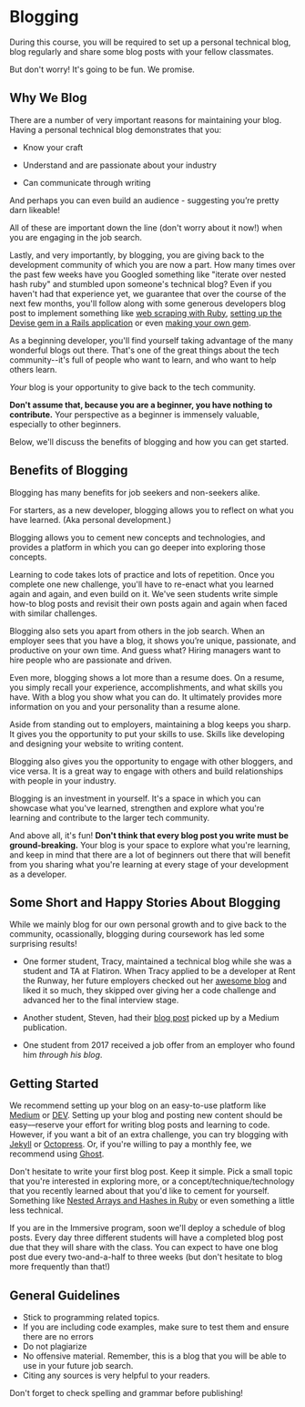 # Blogging

During this course, you will be required to set up a personal technical blog,
blog regularly and share some blog posts with your fellow classmates.

But don't worry! It's going to be fun. We promise.

## Why We Blog

There are a number of very important reasons for maintaining your blog. Having a
personal technical blog demonstrates that you:

* Know your craft

* Understand and are passionate about your industry

* Can communicate through writing

And perhaps you can even build an audience - suggesting you’re pretty darn
likeable!

All of these are important down the line (don't worry about it now!) when you
are engaging in the job search.

Lastly, and very importantly, by blogging, you are giving back to the
development community of which you are now a part. How many times over the past
few weeks have you Googled something like "iterate over nested hash ruby" and
stumbled upon someone's technical blog? Even if you haven't had that experience
yet, we guarantee that over the course of the next few months, you'll follow
along with some generous developers blog post to implement something like
[web scraping with Ruby][], [setting up the Devise gem in a Rails application][]
or even [making your own gem][].

[web scraping with Ruby]: https://medium.com/@LindaHaviv/the-beginner-s-guide-scraping-in-ruby-cheat-sheet-c4f9c26d1b8c#.kkwe918o4
[setting up the Devise gem in a Rails application]: https://medium.com/@sherriously/switching-from-standard-bcrypt-rails-authentication-to-devise-1fd0e910bdda#.fj8ckgksq
[making your own gem]: http://www.thegreatcodeadventure.com/lets-make-a-gem/

As a beginning developer, you'll find yourself taking advantage of the many
wonderful blogs out there. That's one of the great things about the tech
community--it's full of people who want to learn, and who want to help others
learn.

_Your_ blog is your opportunity to give back to the tech community.

**Don't assume that, because you are a beginner, you have nothing to
contribute.** Your perspective as a beginner is immensely valuable, especially
to other beginners.

Below, we'll discuss the benefits of blogging and how you can get started.

## Benefits of Blogging

Blogging has many benefits for job seekers and non-seekers alike.

For starters, as a new developer, blogging allows you to reflect on what you
have learned. (Aka personal development.)

Blogging allows you to cement new concepts and technologies, and provides a
platform in which you can go deeper into exploring those concepts.

Learning to code takes lots of practice and lots of repetition. Once you
complete one new challenge, you'll have to re-enact what you learned again and
again, and even build on it. We've seen students write simple how-to blog posts
and revisit their own posts again and again when faced with similar challenges.

Blogging also sets you apart from others in the job search. When an employer
sees that you have a blog, it shows you’re unique, passionate, and productive on
your own time. And guess what? Hiring managers want to hire people who are passionate
and driven.

Even more, blogging shows a lot more than a resume does. On a resume, you simply
recall your experience, accomplishments, and what skills you have. With a blog
you show what you can do. It ultimately provides more information on you and
your personality than a resume alone.

Aside from standing out to employers, maintaining a blog keeps you sharp. It
gives you the opportunity to put your skills to use. Skills like developing and
designing your website to writing content.

Blogging also gives you the opportunity to engage with other bloggers, and vice
versa. It is a great way to engage with others and build relationships with
people in your industry.

Blogging is an investment in yourself. It's a space in which you can showcase
what you've learned, strengthen and explore what you're learning and contribute
to the larger tech community.

And above all, it's fun! **Don't think that every blog post you write must be
ground-breaking.** Your blog is your space to explore what you're learning, and
keep in mind that there are a lot of beginners out there that will benefit from
you sharing what you're learning at every stage of your development as a
developer.

## Some Short and Happy Stories About Blogging

While we mainly blog for our own personal growth and to give back to the
community, ocassionally, blogging during coursework has led some surprising
results!

* One former student, Tracy, maintained a technical blog while she was a student
and TA at Flatiron. When Tracy applied to be a developer at Rent the Runway, her
future employers checked out her [awesome blog][] and liked it so much, they
skipped over giving her a code challenge and advanced her to the final interview
stage.

* Another student, Steven, had their [blog post][] picked up by a Medium
publication.

* One student from 2017 received a job offer from an employer who found him
_through his blog_.

[awesome blog]: http://talum.github.io/
[blog post]: https://codeburst.io/bottom-of-the-barrel-8ef73eff00f0

## Getting Started

We recommend setting up your blog on an easy-to-use platform like
[Medium](https://medium.com/) or [DEV](https://dev.to/). Setting up
your blog and posting new content should be easy––reserve your effort for
writing blog posts and learning to code. However, if you want a bit of an extra
challenge, you can try blogging with [Jekyll](https://jekyllrb.com/) or
[Octopress](http://octopress.org/). Or, if you're willing to pay a monthly fee,
we recommend using [Ghost](https://ghost.org/).

Don't hesitate to write your first blog post. Keep it simple. Pick a small topic
that you're interested in exploring more, or a concept/technique/technology that
you recently learned about that you'd like to cement for yourself. Something
like [Nested Arrays and Hashes in Ruby][] or even
something a little less technical.

[Nested Arrays and Hashes in Ruby]: http://www.korenlc.com/nested-arrays-hashes-loops-in-ruby/

If you are in the Immersive program, soon we'll deploy a schedule of blog posts.
Every day three different students will have a completed blog post due that they
will share with the class. You can expect to have one blog post due every
two-and-a-half to three weeks (but don't hesitate to blog more frequently than
that!)

## General Guidelines

* Stick to programming related topics.
* If you are including code examples, make sure to test them and ensure there are no errors
* Do not plagiarize
* No offensive material. Remember, this is a blog that you will be able to use
  in your future job search.
* Citing any sources is very helpful to your readers.

Don't forget to check spelling and grammar before publishing!

